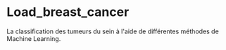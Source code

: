 # Load_breast_cancer
La classification des tumeurs du sein à l'aide de différentes méthodes de Machine Learning.
